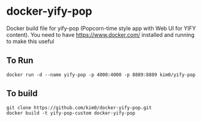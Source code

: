 docker-yify-pop
===============

Docker build file for yify-pop (Popcorn-time style app with Web UI for YIFY content). You need to have https://www.docker.com/ installed and running to make this useful

To Run
------

```
docker run -d --name yify-pop -p 4000:4000 -p 8889:8889 kim0/yify-pop
```

To build
--------

```
git clone https://github.com/kim0/docker-yify-pop.git
docker build -t yify-pop-custom docker-yify-pop
```
